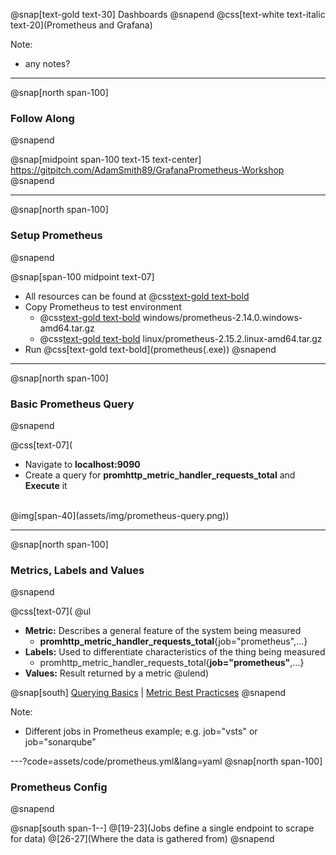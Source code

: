 @snap[text-gold text-30]
Dashboards
@snapend
@css[text-white text-italic text-20](Prometheus and Grafana)

Note:   
- any notes?

---
@snap[north span-100]
### Follow Along
@snapend

@snap[midpoint span-100 text-15 text-center]
[https://gitpitch.com/AdamSmith89/<wbr>GrafanaPrometheus-Workshop](https://gitpitch.com/AdamSmith89/GrafanaPrometheus-Workshop)
@snapend

---
@snap[north span-100]
### Setup Prometheus
@snapend

@snap[span-100 midpoint text-07]
- All resources can be found at @css[text-gold text-bold](S:\Development\DashboardResources)
- Copy Prometheus to test environment
  - @css[text-gold text-bold](Windows:) windows/prometheus-2.14.0.windows-amd64.tar.gz
  - @css[text-gold text-bold](Mac:) linux/prometheus-2.15.2.linux-amd64.tar.gz
- Run @css[text-gold text-bold](prometheus(.exe&#41;)
@snapend

---
@snap[north span-100]
### Basic Prometheus Query
@snapend

@css[text-07](
- Navigate to **localhost:9090**
- Create a query for **promhttp_metric_handler_requests_total** and **Execute** it
<br>
@img[span-40](assets/img/prometheus-query.png))

---
@snap[north span-100]
### Metrics, Labels and Values
@snapend

@css[text-07](
@ul
- **Metric:** Describes a general feature of the system being measured
  - **promhttp_metric_handler_requests_total**{job="prometheus",...}
- **Labels:** Used to differentiate characteristics of the thing being measured
  - promhttp_metric_handler_requests_total{**job="prometheus"**,...}
- **Values:** Result returned by a metric
@ulend)

@snap[south]
[Querying Basics](https://prometheus.io/docs/prometheus/latest/querying/basics/)
|
[Metric Best Practicses](https://prometheus.io/docs/practices/naming/)
@snapend

Note:
- Different jobs in Prometheus example; e.g. job="vsts" or job="sonarqube"

---?code=assets/code/prometheus.yml&lang=yaml
@snap[north span-100]
### Prometheus Config
@snapend

@snap[south span-1--]
@[19-23](Jobs define a single endpoint to scrape for data)
@[26-27](Where the data is gathered from)
@snapend

<!-- @snap[west fragment]
@fa[play fa-4x]
@snapend -->